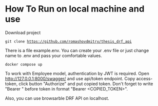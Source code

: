 # How To Run on local machine and use

Download project

<code>git clone https://github.com/romashovdmitry/thesis_drf_api</code>

There is a file example.env. You can create your .env file or just change name to .env and pass your comfortable values.

<code>docker compose up</code>

To work with Employee model, authentication by JWT is required. Open http://127.0.0.1:8000/swagger/ and use api/token endpoint. Copy access-token, click button "Authorize" and put copied token. Don't forget to write "Bearer " before token in format "Bearer <COPIED_TOKEN>".  

Also, you can use browsarble DRF API on localhost. 
